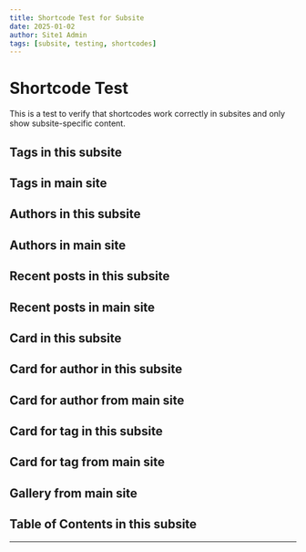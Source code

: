```yaml
---
title: Shortcode Test for Subsite
date: 2025-01-02
author: Site1 Admin
tags: [subsite, testing, shortcodes]
---
```


# Shortcode Test

This is a test to verify that shortcodes work correctly in subsites and only show subsite-specific content.

## Tags in this subsite

<!-- .tags -->

## Tags in main site

<!-- .tags site="main" -->

## Authors in this subsite

<!-- .authors -->


## Authors in main site

<!-- .authors site="main" -->

## Recent posts in this subsite

<!-- .posts items=2 -->

## Recent posts in main site

<!-- .posts items=2 site="main" -->


## Card in this subsite

<!-- .card slug=welcome-to-site1 -->

## Card for author in this subsite

<!-- .card slug=author-site1-admin -->

## Card for author from main site

<!-- .card slug=author-rochacbruno site="main" -->


## Card for tag in this subsite

<!-- .card slug=tag-subsite -->


## Card for tag from main site

<!-- .card slug=tag-markdown site="main" -->


## Gallery from main site

<!-- .gallery path=summer2025 site="main" -->

## Table of Contents in this subsite

<!-- .toc -->


---